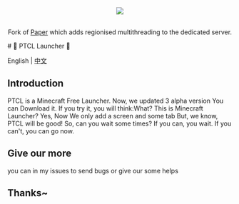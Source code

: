 <div align=center>
    <img src="./ptcl.png">
    <br /><br />
    <p>Fork of <a href="https://github.com/PaperMC/Paper">Paper</a> which adds regionised multithreading to the dedicated server.</p>
</div>
# 💎 PTCL Launcher 💎

English | [中文](README-cn.md)

## Introduction
PTCL is a Minecraft Free Launcher.
Now, we updated 3 alpha version
You can Download it. If you try it, you will think:What? This is Minecraft Launcher?
Yes, Now We only add a screen and some tab
But, we know, PTCL will be good!
So, can you wait some times?
If you can, you wait.
If you can't, you can go now.

## Give our more
you can in my issues to send bugs or give our some helps

## Thanks~
